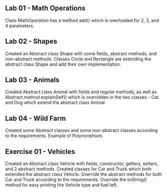 Lab 01 - Math Operations
-

Class MathOperation has a method add() which is overloaded for 2, 3, and 4 parameters. 

Lab 02 - Shapes
-

Created an Abstract class Shape with some fields, abstract methods, and non-abstract methods. Classes Circle and Rectangle 
are extending the abstract class Shape and add their own implementation.

Lab 03 - Animals
-

Created Abstract class Animal with fields and regular methods, as well as Abstract method explainSelf() which is overridden 
in the two classes - Cat and Dog which extend the abstract class Animal.

Lab 04 - Wild Farm
-

Created some Abstract classes and some non-abstract classes according to the requirements. Example of Polymorphism.

Exercise 01 - Vehicles
-

Created an Abstract class Vehicle with fields, constructor, getters, setters, and 2 abstract methods. Created classes for 
Car and Truck which both extended the abstract class Vehicle. Override the abstract methods for both Car and Truck according 
to the requirements. Override the toString() method for easy printing the Vehicle type and fuel left. 